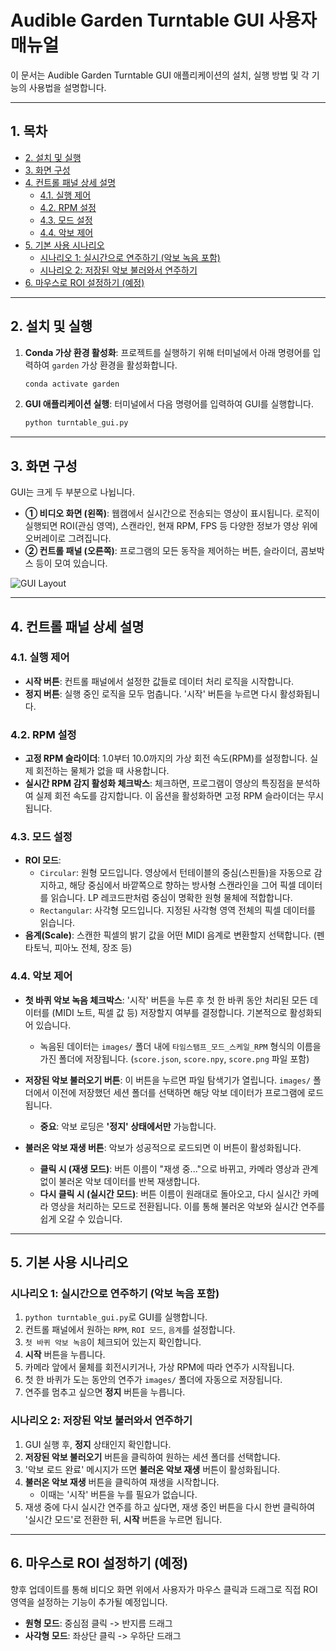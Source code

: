 # Audible Garden Turntable GUI 사용자 매뉴얼

이 문서는 Audible Garden Turntable GUI 애플리케이션의 설치, 실행 방법 및 각 기능의 사용법을 설명합니다.

---

## 1. 목차

- [2. 설치 및 실행](#2-설치-및-실행)
- [3. 화면 구성](#3-화면-구성)
- [4. 컨트롤 패널 상세 설명](#4-컨트롤-패널-상세-설명)
  - [4.1. 실행 제어](#41-실행-제어)
  - [4.2. RPM 설정](#42-rpm-설정)
  - [4.3. 모드 설정](#43-모드-설정)
  - [4.4. 악보 제어](#44-악보-제어)
- [5. 기본 사용 시나리오](#5-기본-사용-시나리오)
  - [시나리오 1: 실시간으로 연주하기 (악보 녹음 포함)](#시나리오-1-실시간으로-연주하기-악보-녹음-포함)
  - [시나리오 2: 저장된 악보 불러와서 연주하기](#시나리오-2-저장된-악보-불러와서-연주하기)
- [6. 마우스로 ROI 설정하기 (예정)](#6-마우스로-roi-설정하기-예정)

---

## 2. 설치 및 실행

1.  **Conda 가상 환경 활성화**:
    프로젝트를 실행하기 위해 터미널에서 아래 명령어를 입력하여 `garden` 가상 환경을 활성화합니다.
    ```bash
    conda activate garden
    ```

2.  **GUI 애플리케이션 실행**:
    터미널에서 다음 명령어를 입력하여 GUI를 실행합니다.
    ```bash
    python turntable_gui.py
    ```

---

## 3. 화면 구성

GUI는 크게 두 부분으로 나뉩니다.

-   **① 비디오 화면 (왼쪽)**: 웹캠에서 실시간으로 전송되는 영상이 표시됩니다. 로직이 실행되면 ROI(관심 영역), 스캔라인, 현재 RPM, FPS 등 다양한 정보가 영상 위에 오버레이로 그려집니다.
-   **② 컨트롤 패널 (오른쪽)**: 프로그램의 모든 동작을 제어하는 버튼, 슬라이더, 콤보박스 등이 모여 있습니다.

![GUI Layout](https://i.imgur.com/example.png)  <!-- TODO: Add a real screenshot -->

---

## 4. 컨트롤 패널 상세 설명

### 4.1. 실행 제어

-   **시작 버튼**: 컨트롤 패널에서 설정한 값들로 데이터 처리 로직을 시작합니다.
-   **정지 버튼**: 실행 중인 로직을 모두 멈춥니다. '시작' 버튼을 누르면 다시 활성화됩니다.

### 4.2. RPM 설정

-   **고정 RPM 슬라이더**: 1.0부터 10.0까지의 가상 회전 속도(RPM)를 설정합니다. 실제 회전하는 물체가 없을 때 사용합니다.
-   **실시간 RPM 감지 활성화 체크박스**: 체크하면, 프로그램이 영상의 특징점을 분석하여 실제 회전 속도를 감지합니다. 이 옵션을 활성화하면 고정 RPM 슬라이더는 무시됩니다.

### 4.3. 모드 설정

-   **ROI 모드**:
    -   `Circular`: 원형 모드입니다. 영상에서 턴테이블의 중심(스핀들)을 자동으로 감지하고, 해당 중심에서 바깥쪽으로 향하는 방사형 스캔라인을 그어 픽셀 데이터를 읽습니다. LP 레코드판처럼 중심이 명확한 원형 물체에 적합합니다.
    -   `Rectangular`: 사각형 모드입니다. 지정된 사각형 영역 전체의 픽셀 데이터를 읽습니다.
-   **음계(Scale)**: 스캔한 픽셀의 밝기 값을 어떤 MIDI 음계로 변환할지 선택합니다. (펜타토닉, 피아노 전체, 장조 등)

### 4.4. 악보 제어

-   **첫 바퀴 악보 녹음 체크박스**: '시작' 버튼을 누른 후 첫 한 바퀴 동안 처리된 모든 데이터를 (MIDI 노트, 픽셀 값 등) 저장할지 여부를 결정합니다. 기본적으로 활성화되어 있습니다.
    -   녹음된 데이터는 `images/` 폴더 내에 `타임스탬프_모드_스케일_RPM` 형식의 이름을 가진 폴더에 저장됩니다. (`score.json`, `score.npy`, `score.png` 파일 포함)

-   **저장된 악보 불러오기 버튼**: 이 버튼을 누르면 파일 탐색기가 열립니다. `images/` 폴더에서 이전에 저장했던 세션 폴더를 선택하면 해당 악보 데이터가 프로그램에 로드됩니다.
    -   **중요**: 악보 로딩은 **'정지' 상태에서만** 가능합니다.

-   **불러온 악보 재생 버튼**: 악보가 성공적으로 로드되면 이 버튼이 활성화됩니다.
    -   **클릭 시 (재생 모드)**: 버튼 이름이 "재생 중..."으로 바뀌고, 카메라 영상과 관계없이 불러온 악보 데이터를 반복 재생합니다.
    -   **다시 클릭 시 (실시간 모드)**: 버튼 이름이 원래대로 돌아오고, 다시 실시간 카메라 영상을 처리하는 모드로 전환됩니다. 이를 통해 불러온 악보와 실시간 연주를 쉽게 오갈 수 있습니다.

---

## 5. 기본 사용 시나리오

### 시나리오 1: 실시간으로 연주하기 (악보 녹음 포함)

1.  `python turntable_gui.py`로 GUI를 실행합니다.
2.  컨트롤 패널에서 원하는 `RPM`, `ROI 모드`, `음계`를 설정합니다.
3.  `첫 바퀴 악보 녹음`이 체크되어 있는지 확인합니다.
4.  **시작** 버튼을 누릅니다.
5.  카메라 앞에서 물체를 회전시키거나, 가상 RPM에 따라 연주가 시작됩니다.
6.  첫 한 바퀴가 도는 동안의 연주가 `images/` 폴더에 자동으로 저장됩니다.
7.  연주를 멈추고 싶으면 **정지** 버튼을 누릅니다.

### 시나리오 2: 저장된 악보 불러와서 연주하기

1.  GUI 실행 후, **정지** 상태인지 확인합니다.
2.  **저장된 악보 불러오기** 버튼을 클릭하여 원하는 세션 폴더를 선택합니다.
3.  '악보 로드 완료' 메시지가 뜨면 **불러온 악보 재생** 버튼이 활성화됩니다.
4.  **불러온 악보 재생** 버튼을 클릭하여 재생을 시작합니다.
    -   이때는 '시작' 버튼을 누를 필요가 없습니다.
5.  재생 중에 다시 실시간 연주를 하고 싶다면, 재생 중인 버튼을 다시 한번 클릭하여 '실시간 모드'로 전환한 뒤, **시작** 버튼을 누르면 됩니다.

---

## 6. 마우스로 ROI 설정하기 (예정)

향후 업데이트를 통해 비디오 화면 위에서 사용자가 마우스 클릭과 드래그로 직접 ROI 영역을 설정하는 기능이 추가될 예정입니다.

-   **원형 모드**: 중심점 클릭 -> 반지름 드래그
-   **사각형 모드**: 좌상단 클릭 -> 우하단 드래그 